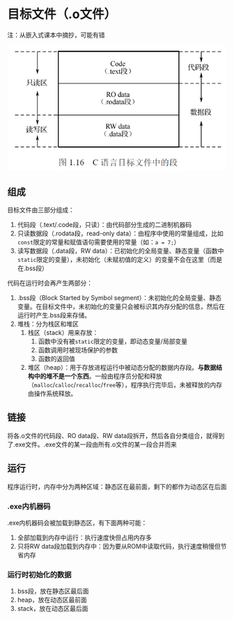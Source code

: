 # 目标文件（.o文件）

注：从嵌入式课本中摘抄，可能有错

![目标文件组成](目标文件.png)

## 组成

目标文件由三部分组成：
1. 代码段（.text/.code段，只读）：由代码部分生成的二进制机器码
2. 只读数据段（.rodata段，read-only data）：由程序中使用的常量组成，比如`const`限定的常量和赋值语句需要使用的常量（如：`a = 7;`）
3. 读写数据段（.data段，RW data）：已初始化的全局变量、静态变量（函数中`static`限定的变量），未初始化（未赋初值的定义）的变量不会在这里（而是在.bss段）

代码在运行时会再产生两部分：
1. .bss段（Block Started by Symbol segment）：未初始化的全局变量、静态变量。在目标文件中，未初始化的变量只会被标识其内存分配的信息，然后在运行时产生.bss段来存储。
2. 堆栈：分为栈区和堆区
    1. 栈区（stack）用来存放：
        1. 函数中没有被`static`限定的变量，即动态变量/局部变量
        2. 函数调用时被现场保护的参数
        3. 函数的返回值
    2. 堆区（heap）：用于存放进程运行中被动态分配的数据内存段。**与数据结构中的堆不是一个东西**。一般由程序员分配和释放（`malloc`/`calloc`/`recalloc`/`free`等），程序执行完毕后，未被释放的内存由操作系统释放。

## 链接

将各.o文件的代码段、RO data段、RW data段拆开，然后各自分类组合，就得到了.exe文件。.exe文件的某一段由所有.o文件的某一段合并而来

## 运行

程序运行时，内存中分为两种区域：静态区在最前面，剩下的都作为动态区在后面

### .exe内机器码

.exe内机器码会被加载到静态区，有下面两种可能：

1. 全部加载到内存中运行：执行速度快但占用内存多
2. 只将RW data段加载到内存中：因为要从ROM中读取代码，执行速度稍慢但节省内存

### 运行时初始化的数据

1. bss段，放在静态区最后面
2. heap，放在动态区最前面
3. stack，放在动态区最后面
